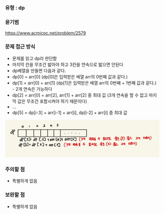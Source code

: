 ### 유형 : dp
### 윤기범
https://www.acmicpc.net/problem/2579

### 문제 접근 방식
  - 문제를 읽고 dp라 판단함
  - 마지막 칸을 무조건 밟아야 하고 3칸을 연속으로 밟으면 안된다
  - dp배열을 만들면 다음과 같다.
  - dp[0] = arr[0] (dp[0]은 입력받은 배열 arr의 0번째 값과 같다.)
  - dp[1] = arr[0] + arr[1] (dp[1]은 입력받은 배열 arr의 0번째 + 1번째 값과 같다.) - 2개 연속은 가능하다
  - dp[2] = arr[0] + arr[2], arr[1] + arr[2] 중 최대 값 (3개 연속을 할 수 없고 마지막 값은 무조건 포함시켜야 하기 때문이다)
  - ...
  - dp[5] = dp[i-3] + arr[i-1] + arr[i], dp[i-2] + arr[i] 중 최대 값
  <img src = "step.png" width = "800">
  
### 주의할 점
  - 특별하게 없음

### 보완할 점
  - 특별하게 없음
